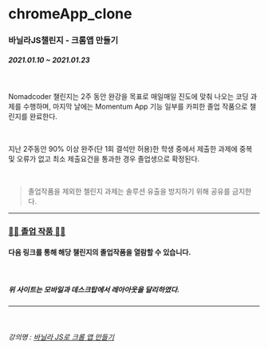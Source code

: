 # chromeApp_clone

### 바닐라JS챌린지 - 크롬앱 만들기

##### 2021.01.10 ~ 2021.01.23

<br>

<p>
Nomadcoder 챌린지는 2주 동안 완강을 목표로 매일매일 진도에 맞춰 나오는 코딩 과제를 수행하며, 마지막 날에는 Momentum App 기능 일부를 카피한 졸업 작품으로 챌린지를 완료한다.
</p>

<br>

<p>
지난 2주동안 90% 이상 완주(단 1회 결석만 허용)한 학생 중에서 제출한 과제에 중복 및 오류가 없고 최소 제출요건을 통과한 경우 졸업생으로 확정된다.
</p>

<br>

> 졸업작품을 제외한 첼린지 과제는 솔루션 유출을 방지하기 위해 공유를 금지한다.

---

### [🎉🎊 졸업 작품 🎊🎉](https://hyunji99choi.github.io/chromeApp_clone/)

#### 다음 링크를 통해 해당 챌린지의 졸업작품을 열람할 수 있습니다.

<br/>

##### <cite>위 사이트는 모바일과 데스크탑에서 레아아웃을 달리하였다.</cite>

---

<br>

###### 강의명 : [바닐라 JS로 크롬 앱 만들기](https://nomadcoders.co/javascript-for-beginners/lobby)
